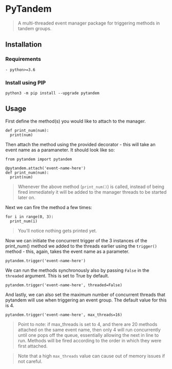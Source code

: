 # PyTandem
> A multi-threaded event manager package for triggering methods in
> tandem groups.

## Installation

### Requirements
```
- python>=3.6
```

### Install using PIP
```
python3 -m pip install --upgrade pytandem
```

## Usage

First define the method(s) you would like to attach to the manager.
```
def print_num(num):
  print(num)
```

Then attach the method using the provided decorator - this will take an
event name as a paramaneter. It should look like so:
```
from pytandem import pytandem

@pytandem.attach('event-name-here')
def print_num(num):
  print(num)
```

> Whenever the above method (`print_num()`) is called, instead of being fired
> immediately it will be added to the manager threads to be started later on.

Next we can fire the method a few times:
```
for i in range(0, 3):
  print_num(i)
```

> You'll notice nothing gets printed yet.

Now we can initiate the concurrent trigger of the 3 instances of the print_num()
method we added to the threads earlier using the `trigger()` method - this, again,
takes the event name as a parameter.
```
pytandem.trigger('event-name-here')
```

We can run the methods synchronously also by passing `False` in the `threaded` argument.
This is set to True by default.
```
pytandem.trigger('event-name-here', threaded=False)
```

And lastly, we can also set the maximum number of concurrent threads that pytandem
will use when triggering an event group. The default value for this is 4.
```
pytandem.trigger('event-name-here', max_threads=16)
```

> Point to note: if max_threads is set to 4, and there are 20 methods attached on the
> same event name, then only 4 will run concurrently until one pops off the queue,
> essentially allowing the next in line to run. Methods will be fired according to
> the order in which they were first attached.

> Note that a high `max_threads` value can cause out of memory issues if not careful.